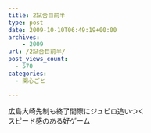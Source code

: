 ```yaml
---
title: 2試合目前半
type: post
date: 2009-10-10T06:49:19+00:00
archives:
    - 2009
url: /2試合目前半/
post_views_count:
  - 570
categories:
  - 関心ごと

---
```

広島大崎先制も終了間際にジュビロ追いつく  
スピード感のある好ゲーム